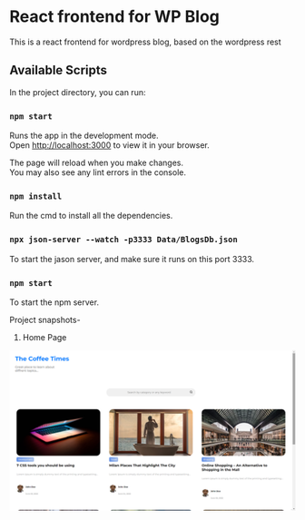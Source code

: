 # React frontend for WP Blog

This is a react frontend for wordpress blog, based on the wordpress rest 

## Available Scripts

In the project directory, you can run:

### `npm start`

Runs the app in the development mode.\
Open [http://localhost:3000](http://localhost:3000) to view it in your browser.

The page will reload when you make changes.\
You may also see any lint errors in the console.

### `npm install`

Run the cmd to install all the dependencies.

### `npx json-server --watch -p3333 Data/BlogsDb.json`

To start the jason server, and make sure it runs on this port 3333.

### `npm start`
To start the npm server.


Project snapshots-

1) Home Page
 <p align = "center">
  <img src="Screenshot/Homepage1.png" alt="Homepage1">
</p>
